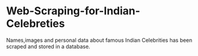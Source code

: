 # Web-Scraping-for-Indian-Celebreties

Names,images and personal data about famous Indian Celebrities has been scraped and stored in a database.

